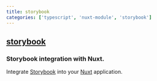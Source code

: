 ```yaml
---
title: storybook
categories: ['typescript', 'nuxt-module', 'storybook']
---
```

## [storybook](https://github.com/nuxt-modules/storybook)

### Storybook integration with Nuxt.


Integrate [Storybook](http://storybook.js.org) into your [Nuxt](https://nuxt.com) application.
